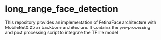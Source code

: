 # long_range_face_detection
This repository provides an implementation of RetinaFace architecture with MobileNet0.25 as backbone architecture. It contains the pre-processing and post processing script to integrate the TF lite model
